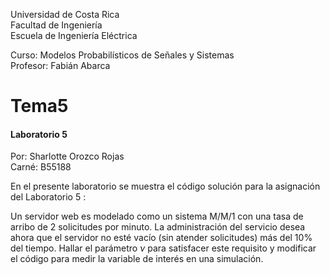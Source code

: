 Universidad de Costa Rica  
Facultad de Ingeniería  
Escuela de Ingeniería Eléctrica  

Curso: Modelos Probabilísticos de Señales y Sistemas  
Profesor: Fabián Abarca  

# Tema5 
#### Laboratorio 5 ####


Por: Sharlotte Orozco Rojas  
Carné: B55188  


En el presente laboratorio se muestra el código solución para la asignación del Laboratorio 5 :

 
   Un servidor web es modelado como un sistema M/M/1 con una tasa de arribo de 2 solicitudes por minuto. 
   La administración del servicio desea ahora que el servidor no esté vacío (sin atender solicitudes) más del 10% del tiempo. Hallar el parámetro $\nu$ para satisfacer este requisito y modificar el código para medir la variable de interés en una simulación.
   
  
  
   

